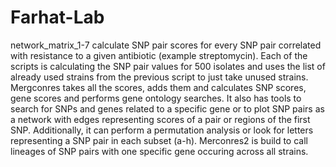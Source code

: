 # Farhat-Lab
network_matrix_1-7 calculate SNP pair scores for every SNP pair correlated with resistance to a given antibiotic (example streptomycin).
Each of the scripts is calculating the SNP pair values for 500 isolates and uses the list of already used strains from the previous script to just take unused strains.
Mergconres takes all the scores, adds them and calculates SNP scores, gene scores and performs gene ontology searches.
It also has tools to search for SNPs and genes related to a specific gene or to plot SNP pairs as a network with edges representing scores of a pair or regions of the first SNP. Additionally, it can perform a permutation analysis or look for letters representing a SNP pair in each subset (a-h).
Merconres2 is build to call lineages of SNP pairs with one specific gene occuring across all strains.

